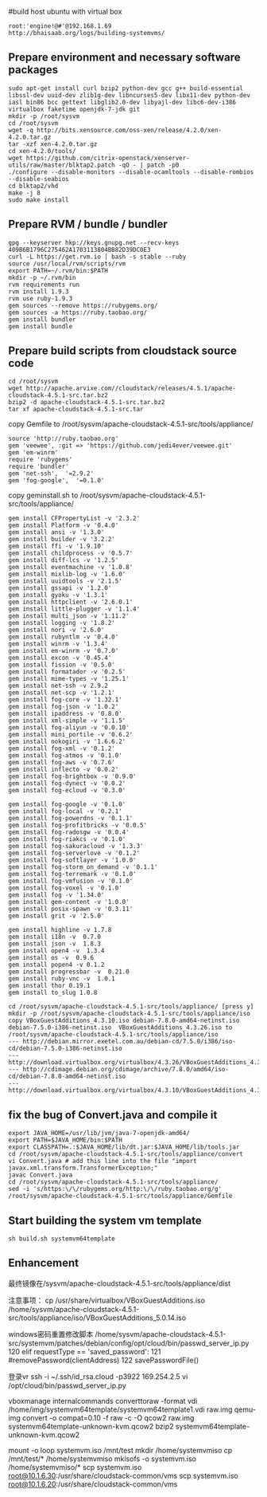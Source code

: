 #build host ubuntu with virtual box
```
root:'engine!@#'@192.168.1.69
http://bhaisaab.org/logs/building-systemvms/
```
## Prepare environment and necessary software packages
```
sudo apt-get install curl bzip2 python-dev gcc g++ build-essential libssl-dev uuid-dev zlib1g-dev libncurses5-dev libx11-dev python-dev iasl bin86 bcc gettext libglib2.0-dev libyajl-dev libc6-dev-i386 virtualbox faketime openjdk-7-jdk git
mkdir -p /root/sysvm
cd /root/sysvm
wget -q http://bits.xensource.com/oss-xen/release/4.2.0/xen-4.2.0.tar.gz
tar -xzf xen-4.2.0.tar.gz
cd xen-4.2.0/tools/
wget https://github.com/citrix-openstack/xenserver-utils/raw/master/blktap2.patch -qO - | patch -p0
./configure --disable-monitors --disable-ocamltools --disable-rombios --disable-seabios
cd blktap2/vhd
make -j 8
sudo make install
```

## Prepare RVM / bundle / bundler
```
gpg --keyserver hkp://keys.gnupg.net --recv-keys 409B6B1796C275462A1703113804BB82D39DC0E3
curl -L https://get.rvm.io | bash -s stable --ruby
source /usr/local/rvm/scripts/rvm
export PATH=~/.rvm/bin:$PATH
mkdir -p ~/.rvm/bin
rvm requirements run
rvm install 1.9.3
rvm use ruby-1.9.3
gem sources --remove https://rubygems.org/
gem sources -a https://ruby.taobao.org/
gem install bundler
gem install bundle
```
## Prepare build scripts from cloudstack source code
```
cd /root/sysvm
wget http://apache.arvixe.com//cloudstack/releases/4.5.1/apache-cloudstack-4.5.1-src.tar.bz2
bzip2 -d apache-cloudstack-4.5.1-src.tar.bz2
tar xf apache-cloudstack-4.5.1-src.tar
```
copy Gemfile to /root/sysvm/apache-cloudstack-4.5.1-src/tools/appliance/
```
source 'http://ruby.taobao.org' 
gem 'veewee', :git => 'https://github.com/jedi4ever/veewee.git' 
gem 'em-winrm' 
require 'rubygems' 
require 'bundler' 
gem 'net-ssh',  '=2.9.2' 
gem 'fog-google',  '=0.1.0'
```
copy geminstall.sh to /root/sysvm/apache-cloudstack-4.5.1-src/tools/appliance/
```
gem install CFPropertyList -v '2.3.2' 
gem install Platform -v '0.4.0' 
gem install ansi -v '1.3.0' 
gem install builder -v '3.2.2' 
gem install ffi -v '1.9.10' 
gem install childprocess -v '0.5.7' 
gem install diff-lcs -v '1.2.5' 
gem install eventmachine -v '1.0.8' 
gem install mixlib-log -v '1.6.0' 
gem install uuidtools -v '2.1.5' 
gem install gssapi -v '1.2.0' 
gem install gyoku -v '1.3.1' 
gem install httpclient -v '2.6.0.1' 
gem install little-plugger -v '1.1.4' 
gem install multi_json -v '1.11.2' 
gem install logging -v '1.8.2' 
gem install nori -v '2.6.0' 
gem install rubyntlm -v '0.4.0' 
gem install winrm -v '1.3.4' 
gem install em-winrm -v '0.7.0' 
gem install excon -v '0.45.4' 
gem install fission -v '0.5.0' 
gem install formatador -v '0.2.5' 
gem install mime-types -v '1.25.1' 
gem install net-ssh -v 2.9.2 
gem install net-scp -v '1.2.1' 
gem install fog-core -v '1.32.1' 
gem install fog-json -v '1.0.2' 
gem install ipaddress -v '0.8.0' 
gem install xml-simple -v '1.1.5' 
gem install fog-aliyun -v '0.0.10' 
gem install mini_portile -v '0.6.2' 
gem install nokogiri -v '1.6.6.2' 
gem install fog-xml -v '0.1.2' 
gem install fog-atmos -v '0.1.0' 
gem install fog-aws -v '0.7.6' 
gem install inflecto -v '0.0.2' 
gem install fog-brightbox -v '0.9.0' 
gem install fog-dynect -v '0.0.2' 
gem install fog-ecloud -v '0.3.0' 

gem install fog-google -v '0.1.0' 
gem install fog-local -v '0.2.1' 
gem install fog-powerdns -v '0.1.1' 
gem install fog-profitbricks -v '0.0.5' 
gem install fog-radosgw -v '0.0.4' 
gem install fog-riakcs -v '0.1.0' 
gem install fog-sakuracloud -v '1.3.3' 
gem install fog-serverlove -v '0.1.2' 
gem install fog-softlayer -v '1.0.0' 
gem install fog-storm_on_demand -v '0.1.1' 
gem install fog-terremark -v '0.1.0' 
gem install fog-vmfusion -v '0.1.0' 
gem install fog-voxel -v '0.1.0' 
gem install fog -v '1.34.0' 
gem install gem-content -v '1.0.0' 
gem install posix-spawn -v '0.3.11' 
gem install grit -v '2.5.0' 

gem install highline -v 1.7.8 
gem install i18n -v  0.7.0 
gem install json -v  1.8.3 
gem install open4 -v  1.3.4 
gem install os -v  0.9.6 
gem install popen4 -v 0.1.2 
gem install progressbar -v  0.21.0 
gem install ruby-vnc -v  1.0.1 
gem install thor 0.19.1 
gem install to_slug 1.0.8
```
```
cd /root/sysvm/apache-cloudstack-4.5.1-src/tools/appliance/ [press y]
mkdir -p /root/sysvm/apache-cloudstack-4.5.1-src/tools/appliance/iso
copy VBoxGuestAdditions_4.3.10.iso debian-7.8.0-amd64-netinst.iso debian-7.5.0-i386-netinst.iso  VBoxGuestAdditions_4.3.26.iso to /root/sysvm/apache-cloudstack-4.5.1-src/tools/appliance/iso
--- http://debian.mirror.exetel.com.au/debian-cd/7.5.0/i386/iso-cd/debian-7.5.0-i386-netinst.iso
--- http://download.virtualbox.org/virtualbox/4.3.26/VBoxGuestAdditions_4.3.26.iso
--- http://cdimage.debian.org/cdimage/archive/7.8.0/amd64/iso-cd/debian-7.8.0-amd64-netinst.iso
--- http://download.virtualbox.org/virtualbox/4.3.10/VBoxGuestAdditions_4.3.10.iso
```
## fix the bug of Convert.java and compile it
```
export JAVA_HOME=/usr/lib/jvm/java-7-openjdk-amd64/
export PATH=$JAVA_HOME/bin:$PATH
export CLASSPATH=.:$JAVA_HOME/lib/dt.jar:$JAVA_HOME/lib/tools.jar
cd /root/sysvm/apache-cloudstack-4.5.1-src/tools/appliance/convert
vi Convert.java # add this line into the file "import javax.xml.transform.TransformerException;"
javac Convert.java
cd /root/sysvm/apache-cloudstack-4.5.1-src/tools/appliance/
sed -i 's/https:\/\/rubygems.org/http:\/\/ruby.taobao.org/g' /root/sysvm/apache-cloudstack-4.5.1-src/tools/appliance/Gemfile
```
## Start building the system vm template
```
sh build.sh systemvm64template
```

## Enhancement
最终镜像在/sysvm/apache-cloudstack-4.5.1-src/tools/appliance/dist


注意事项：
cp /usr/share/virtualbox/VBoxGuestAdditions.iso /home/sysvm/apache-cloudstack-4.5.1-src/tools/appliance/iso/VBoxGuestAdditions_5.0.14.iso

windows密码重置修改脚本
/home/sysvm/apache-cloudstack-4.5.1-src/systemvm/patches/debian/config/opt/cloud/bin/passwd_server_ip.py
120         elif requestType == 'saved_password':
121             #removePassword(clientAddress)
122             savePasswordFile()

登录vr
ssh -i ~/.ssh/id_rsa.cloud -p3922 169.254.2.5
vi /opt/cloud/bin/passwd_server_ip.py

vboxmanage internalcommands converttoraw -format vdi /home/img/systemvm64template/systemvm64template1.vdi raw.img
qemu-img convert -o compat=0.10 -f raw -c -O qcow2 raw.img systemvm64template-unknown-kvm.qcow2
bzip2 systemvm64template-unknown-kvm.qcow2

mount -o loop systemvm.iso /mnt/test
mkdir /home/systemvmiso
cp /mnt/test/* /home/systemvmiso
mkisofs -o systemvm.iso /home/systemvmiso/*
scp systemvm.iso root@10.1.6.30:/usr/share/cloudstack-common/vms
scp systemvm.iso root@10.1.6.20:/usr/share/cloudstack-common/vms
